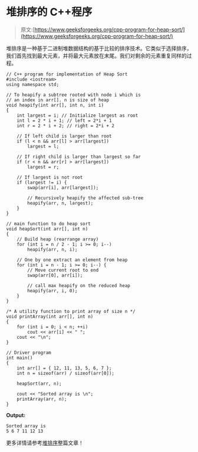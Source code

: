 # 堆排序的 C++程序

> 原文:[https://www.geeksforgeeks.org/cpp-program-for-heap-sort/](https://www.geeksforgeeks.org/cpp-program-for-heap-sort/)

堆排序是一种基于二进制堆数据结构的基于比较的排序技术。它类似于选择排序，我们首先找到最大元素，并将最大元素放在末尾。我们对剩余的元素重复同样的过程。

```
// C++ program for implementation of Heap Sort
#include <iostream>
using namespace std;

// To heapify a subtree rooted with node i which is
// an index in arr[]. n is size of heap
void heapify(int arr[], int n, int i)
{
    int largest = i; // Initialize largest as root
    int l = 2 * i + 1; // left = 2*i + 1
    int r = 2 * i + 2; // right = 2*i + 2

    // If left child is larger than root
    if (l < n && arr[l] > arr[largest])
        largest = l;

    // If right child is larger than largest so far
    if (r < n && arr[r] > arr[largest])
        largest = r;

    // If largest is not root
    if (largest != i) {
        swap(arr[i], arr[largest]);

        // Recursively heapify the affected sub-tree
        heapify(arr, n, largest);
    }
}

// main function to do heap sort
void heapSort(int arr[], int n)
{
    // Build heap (rearrange array)
    for (int i = n / 2 - 1; i >= 0; i--)
        heapify(arr, n, i);

    // One by one extract an element from heap
    for (int i = n - 1; i >= 0; i--) {
        // Move current root to end
        swap(arr[0], arr[i]);

        // call max heapify on the reduced heap
        heapify(arr, i, 0);
    }
}

/* A utility function to print array of size n */
void printArray(int arr[], int n)
{
    for (int i = 0; i < n; ++i)
        cout << arr[i] << " ";
    cout << "\n";
}

// Driver program
int main()
{
    int arr[] = { 12, 11, 13, 5, 6, 7 };
    int n = sizeof(arr) / sizeof(arr[0]);

    heapSort(arr, n);

    cout << "Sorted array is \n";
    printArray(arr, n);
}
```

**Output:**

```
Sorted array is 
5 6 7 11 12 13

```

更多详情请参考[堆排序](https://www.geeksforgeeks.org/heap-sort/)整篇文章！